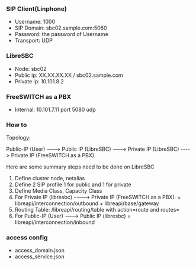 ### SIP Client(Linphone)

* Username: 1000
* SIP Domain: sbc02.sample.com:5060
* Password: the password of Username
* Transport: UDP

### LibreSBC

* Node: sbc02
* Public ip: XX.XX.XX.XX / sbc02.sample.com
* Private ip: 10.101.8.2

### FreeSWITCH as a PBX

* Internal: 10.101.7.11 port 5080 udp

### How to

Topology:

Public-IP (User) ---> Public IP (LibreSBC) ---> Private IP (LibreSBC) ----> Private IP (FreeSWITCH as a PBX).

Here are some summary steps need to be done on LibreSBC

1. Define cluster node, netalias
2. Define 2 SIP profile 1 for public and 1 for private
3. Define Media Class, Capacity Class
4. For Private IP (libresbc) ----> Private IP (FreeSWITCH as a PBX). = libreapi/interconnection/outbound + libreapi/base/gateway
5. Routing Table: /libreapi/routing/table with action=route and routes=<outbound-connection-in-step-4>
6. For Public-IP (User) ---> Public IP (libresbc) = libreapi/interconnection/inbound

### access config

* access_domain.json
* access_service.json
